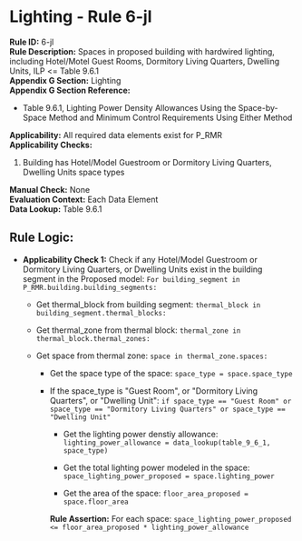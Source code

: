 
# Lighting - Rule 6-jl

**Rule ID:** 6-jl  
**Rule Description:** Spaces in proposed building with hardwired lighting, including Hotel/Motel Guest Rooms, Dormitory Living Quarters, Dwelling Units, ILP <= Table 9.6.1  
**Appendix G Section:** Lighting  
**Appendix G Section Reference:**  

- Table 9.6.1, Lighting Power Density Allowances Using the Space-by-Space Method and Minimum Control Requirements Using Either Method  

**Applicability:** All required data elements exist for P_RMR  
**Applicability Checks:**  

  1. Building has Hotel/Model Guestroom or Dormitory Living Quarters, Dwelling Units space types  

**Manual Check:** None  
**Evaluation Context:** Each Data Element  
**Data Lookup:** Table 9.6.1  
## Rule Logic: 

- **Applicability Check 1:** Check if any Hotel/Model Guestroom or Dormitory Living Quarters, or Dwelling Units exist in the building segment in the Proposed model: ```For building_segment in P_RMR.building.building_segments:```  

  - Get thermal_block from building segment: ```thermal_block in building_segment.thermal_blocks:```

  - Get thermal_zone from thermal block: ```thermal_zone in thermal_block.thermal_zones:```

  - Get space from thermal zone: ```space in thermal_zone.spaces:```  

    - Get the space type of the space: ```space_type = space.space_type```  

    - If the space_type is "Guest Room", or "Dormitory Living Quarters", or "Dwelling Unit": ```if space_type == "Guest Room" or space_type == "Dormitory Living Quarters" or space_type == "Dwelling Unit"```  

      - Get the lighting power denstiy allowance: ```lighting_power_allowance = data_lookup(table_9_6_1, space_type)```

      - Get the total lighting power modeled in the space: ```space_lighting_power_proposed = space.lighting_power```  

      - Get the area of the space: ```floor_area_proposed = space.floor_area```  

      **Rule Assertion:** For each space: ```space_lighting_power_proposed <= floor_area_proposed * lighting_power_allowance```  
